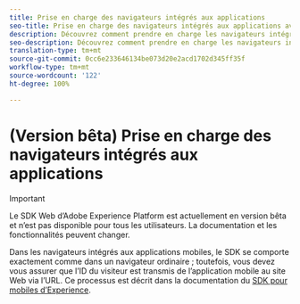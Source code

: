 ```yaml
---
title: Prise en charge des navigateurs intégrés aux applications
seo-title: Prise en charge des navigateurs intégrés aux applications avec le SDK Web d’Adobe Experience Platform
description: Découvrez comment prendre en charge les navigateurs intégrés aux applications avec le SDK Web d’Experience Platform
seo-description: Découvrez comment prendre en charge les navigateurs intégrés aux applications avec le SDK Web d’Experience Platform
translation-type: tm+mt
source-git-commit: 0cc6e233646134be073d20e2acd1702d345ff35f
workflow-type: tm+mt
source-wordcount: '122'
ht-degree: 100%

---
```



# (Version bêta) Prise en charge des navigateurs intégrés aux applications

>[!IMPORTANT]
>
>Le SDK Web d’Adobe Experience Platform est actuellement en version bêta et n’est pas disponible pour tous les utilisateurs. La documentation et les fonctionnalités peuvent changer.

Dans les navigateurs intégrés aux applications mobiles, le SDK se comporte exactement comme dans un navigateur ordinaire ; toutefois, vous devez vous assurer que l’ID du visiteur est transmis de l’application mobile au site Web via l’URL. Ce processus est décrit dans la documentation du [SDK pour mobiles d’Experience](https://docs.adobe.com/content/help/fr-FR/mobile-services/ios/sdk-reference-ios/hybrid-app.html).
